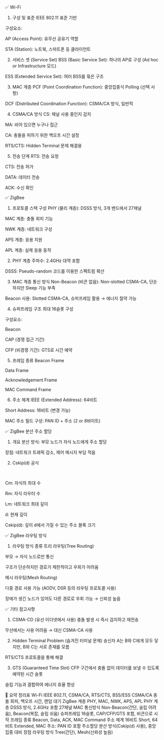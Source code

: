 ✅ Wi-Fi
1. 구성 및 표준
IEEE 802.11 표준 기반

구성요소:

AP (Access Point): 유무선 공유기 역할

STA (Station): 노트북, 스마트폰 등 클라이언트

2. 서비스 셋 (Service Set)
BSS (Basic Service Set): 하나의 AP로 구성 (Ad hoc or Infrastructure 모드)

ESS (Extended Service Set): 여러 BSS를 묶은 구조

3. MAC 계층
PCF (Point Coordination Function): 중앙집중식 Polling (선택 사항)

DCF (Distributed Coordination Function): CSMA/CA 방식, 일반적

4. CSMA/CA 방식
CS: 채널 사용 중인지 감지

MA: 비어 있으면 누구나 접근

CA: 충돌을 피하기 위한 백오프 시간 설정

RTS/CTS: Hidden Terminal 문제 해결용

5. 전송 단계
RTS: 전송 요청

CTS: 전송 허가

DATA: 데이터 전송

ACK: 수신 확인

✅ ZigBee
1. 프로토콜 스택 구성
PHY (물리 계층): DSSS 방식, 3개 밴드에서 27채널

MAC 계층: 충돌 회피 기능

NWK 계층: 네트워크 구성

APS 계층: 응용 지원

APL 계층: 실제 응용 동작

2. PHY 계층
주파수: 2.4GHz 대역 포함

DSSS: Pseudo-random 코드를 이용한 스펙트럼 확산

3. MAC 계층 통신 방식
Non-Beacon (비콘 없음): Non-slotted CSMA-CA, 단순하지만 Sleep 기능 부족

Beacon 사용: Slotted CSMA-CA, 슈퍼프레임 활용 → 에너지 절약 가능

4. 슈퍼프레임 구조
최대 16슬롯 구성

구성요소:

Beacon

CAP (경쟁 접근 기간)

CFP (비경쟁 기간): GTS로 시간 예약

5. 프레임 종류
Beacon Frame

Data Frame

Acknowledgement Frame

MAC Command Frame

6. 주소 체계
IEEE (Extended Address): 64비트

Short Address: 16비트 (변경 가능)

MAC 주소 필드 구성: PAN ID + 주소 (2 or 8바이트)

✅ ZigBee 분산 주소 할당
1. 개요
분산 방식: 부모 노드가 자식 노드에게 주소 할당

장점: 네트워크 트래픽 감소, 제어 메시지 부담 적음

2. Cskip(d) 공식

 
​
 
Cm: 자식의 최대 수

Rm: 자식 라우터 수

Lm: 네트워크 최대 깊이

d: 현재 깊이

Cskip(d): 깊이 d에서 가질 수 있는 주소 블록 크기

✅ ZigBee 라우팅 방식
1. 라우팅 방식 종류
트리 라우팅(Tree Routing)

부모 → 자식 노드로만 통신

구조가 단순하지만 경로가 제한적이고 우회가 어려움

메시 라우팅(Mesh Routing)

다중 경로 사용 가능 (AODV, DSR 등의 라우팅 프로토콜 사용)

장애가 생긴 노드가 있어도 다른 경로로 우회 가능 → 신뢰성 높음

✅ 기타 참고사항
1. CSMA-CD (유선 이더넷에서 사용)
충돌 발생 시 즉시 감지하고 재전송

무선에서는 사용 어려움 → 대신 CSMA-CA 사용

2. Hidden Terminal Problem (숨겨진 터미널 문제)
송신자 A는 B와 C에게 모두 닿지만, B와 C는 서로 존재를 모름

RTS/CTS 프로토콜을 통해 해결

3. GTS (Guaranteed Time Slot)
CFP 구간에서 충돌 없이 데이터를 보낼 수 있도록 예약된 시간 슬롯

슬립 기능과 결합하여 에너지 효율 향상

📌 요약 정리표
Wi-Fi	IEEE 802.11, CSMA/CA, RTS/CTS, BSS/ESS
CSMA/CA	충돌 회피, 백오프 시간, 랜덤 대기
ZigBee 계층	PHY, MAC, NWK, APS, APL
PHY 계층	DSSS 방식, 2.4GHz 포함 27채널
MAC 통신방식	Non-Beacon(간단, 슬립 어려움), Beacon(복잡, 슬립 쉬움)
슈퍼프레임	16슬롯, CAP/CFP/GTS 포함, 비콘으로 시작
프레임 종류	Beacon, Data, ACK, MAC Command
주소 체계	16비트 Short, 64비트 Extended, MAC 주소: PAN ID 포함
주소할당	분산 방식(Cskip(d) 사용), 중앙 집중 대비 장점
라우팅 방식	Tree(간단), Mesh(신뢰성 높음)
